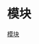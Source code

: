 <!--
 * @Author: tangdaoyong
 * @Date: 2020-12-28 15:41:02
 * @LastEditors: tangdaoyong
 * @LastEditTime: 2020-12-28 15:41:24
 * @Description: 模块
-->
# 模块

[模块](https://jkchao.github.io/typescript-book-chinese/project/modules.html)